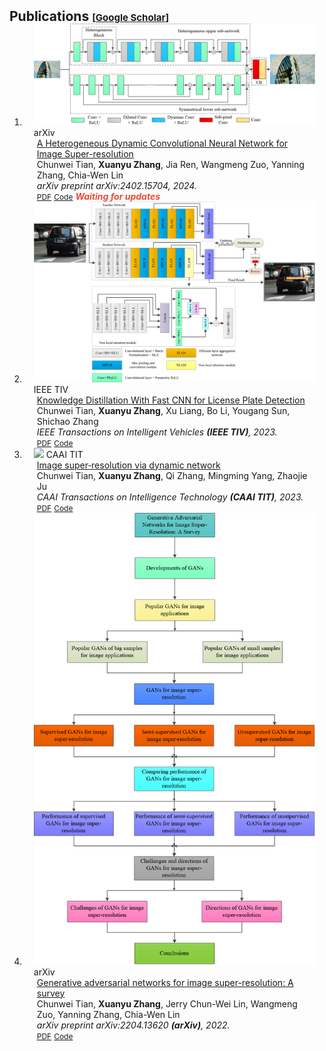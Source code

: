 <h2 id="publications" style="margin: 2px 0px -15px;">Publications <temp style="font-size:15px;">[</temp><a href="https://scholar.google.com.hk/citations?user=3yCSJewAAAAJ&hl=zh-CN&oi=ao" target="_blank" style="font-size:15px;">Google Scholar</a><temp style="font-size:15px;">]</temp></h2>


<div class="publications">
<ol class="bibliography">

<li>
<div class="pub-row">

  <div class="col-sm-3 abbr" style="position: relative;padding-right: 15px;padding-left: 15px;">
    <img src="assets/teaser/2024IEEETCE.png" class="teaser img-fluid z-depth-1">
    <abbr class="badge">arXiv</abbr>
  </div>

  <div class="col-sm-9" style="position: relative;padding-right: 15px;padding-left: 20px;">
    <div class="title"><a href="">A Heterogeneous Dynamic Convolutional Neural Network for Image Super-resolution</a></div>
    <div class="author">Chunwei Tian, <strong>Xuanyu Zhang</strong>, Jia Ren, Wangmeng Zuo, Yanning Zhang, Chia-Wen Lin</div>
    <div class="periodical"><em>arXiv preprint arXiv:2402.15704, 2024.</em></div>
    <div class="links">
      <a href="https://arxiv.org/pdf/2402.15704" class="btn btn-sm z-depth-0" role="button" target="_blank" style="font-size:12px;">PDF</a>
      <a href="" class="btn btn-sm z-depth-0" role="button" target="_blank" style="font-size:12px;">Code</a>
      <strong><i style="color:#e74d3c">Waiting for updates</i></strong>
    </div>  
  </div>
</div>
</li>

<li>
<div class="pub-row">

  <div class="col-sm-3 abbr" style="position: relative;padding-right: 15px;padding-left: 15px;">
    <img src="assets/teaser/2023IEEETIV.jpg" class="teaser img-fluid z-depth-1">
    <abbr class="badge">IEEE TIV</abbr>
  </div>

  <div class="col-sm-9" style="position: relative;padding-right: 15px;padding-left: 20px;">
    <div class="title"><a href="https://ieeexplore.ieee.org/abstract/document/10309208/">Knowledge Distillation With Fast CNN for License Plate Detection</a></div>
    <div class="author">Chunwei Tian, <strong>Xuanyu Zhang</strong>, Xu Liang, Bo Li, Yougang Sun, Shichao Zhang</div>
    <div class="periodical"><em>IEEE Transactions on Intelligent Vehicles <strong>(IEEE TIV)</strong>, 2023.</em></div>
    <div class="links">
      <a href="https://ieeexplore.ieee.org/abstract/document/10309208" class="btn btn-sm z-depth-0" role="button" target="_blank" style="font-size:12px;">PDF</a>
      <a href="https://github.com/XuanyuZhang/KDNet" class="btn btn-sm z-depth-0" role="button" target="_blank" style="font-size:12px;">Code</a>
      <!-- <strong><i style="color:#e74d3c">Waiting for updates</i></strong> -->
    </div>  
  </div>
</div>
</li>

<li>
<div class="pub-row">

  <div class="col-sm-3 abbr" style="position: relative;padding-right: 15px;padding-left: 15px;">
    <img src="assets/teaser/2023CAAI TIT.png" class="teaser img-fluid z-depth-1">
    <abbr class="badge">CAAI TIT</abbr>
  </div>

  <div class="col-sm-9" style="position: relative;padding-right: 15px;padding-left: 20px;">
    <div class="title"><a href="https://ietresearch.onlinelibrary.wiley.com/doi/full/10.1049/cit2.12297">Image super‐resolution via dynamic network</a></div>
    <div class="author">Chunwei Tian, <strong>Xuanyu Zhang</strong>, Qi Zhang, Mingming Yang, Zhaojie Ju</div>
    <div class="periodical"><em>CAAI Transactions on Intelligence Technology <strong>(CAAI TIT)</strong>, 2023.</em></div>
    <div class="links">
      <a href="https://ietresearch.onlinelibrary.wiley.com/doi/pdfdirect/10.1049/cit2.12297" class="btn btn-sm z-depth-0" role="button" target="_blank" style="font-size:12px;">PDF</a>
      <a href="https://github.com/danqu130/RPEFlow" class="btn btn-sm z-depth-0" role="button" target="_blank" style="font-size:12px;">Code</a>
      <!-- <strong><i style="color:#e74d3c">Waiting for updates</i></strong> -->
    </div>  
  </div>
</div>
</li>

<li>
<div class="pub-row">

  <div class="col-sm-3 abbr" style="position: relative;padding-right: 15px;padding-left: 15px;">
    <img src="assets/teaser/2022GANSurvey.png" class="teaser img-fluid z-depth-1">
    <abbr class="badge">arXiv</abbr>
  </div>

  <div class="col-sm-9" style="position: relative;padding-right: 15px;padding-left: 20px;">
    <div class="title"><a href="https://arxiv.org/pdf/2204.13620">Generative adversarial networks for image super-resolution: A survey</a></div>
    <div class="author">Chunwei Tian, <strong>Xuanyu Zhang</strong>, Jerry Chun-Wei Lin, Wangmeng Zuo, Yanning Zhang, Chia-Wen Lin</div>
    <div class="periodical"><em>arXiv preprint arXiv:2204.13620 <strong>(arXiv)</strong>, 2022.</em></div>
    <div class="links">
      <a href="https://arxiv.org/pdf/2204.13620" class="btn btn-sm z-depth-0" role="button" target="_blank" style="font-size:12px;">PDF</a>
      <a href="https://github.com/XuanyuZhang/Generative-Adversarial-Networks-for-Image-Super-resolution-A-Survey" class="btn btn-sm z-depth-0" role="button" target="_blank" style="font-size:12px;">Code</a>
      <!-- <strong><i style="color:#e74d3c">Waiting for update</i></strong> -->
    </div>  
  </div>
</div>
</li>


<br>

</ol>
</div>

